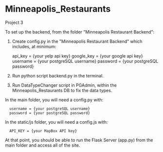 # Minneapolis_Restaurants
Project 3


To set up the backend, from the folder "Minneapolis Restaurant Backend":

  1) Create config.py in the "Minneapolis Restaurant Backend" which includes, at minimum:

      api_key = {your yelp api key}
      google_key = {your google api key}
      username = {your postgreSQL username}
      password = {your postgreSQL password}

  2) Run python script backend.py in the terminal.

  3) Run DataTypeChanger script in PGAdmin, within the Minneapolis_Restaurants DB to fix the data types.

In the main folder, you will need a config.py with:

      username = {your postgreSQL username}
      password = {your postgreSQL password}

In the static/js folder, you will need a config.js with:

      API_KEY = {your MapBox API key}

 At that point, you should be able to run the Flask Server (app.py) from the main folder and access all of the site.


 
